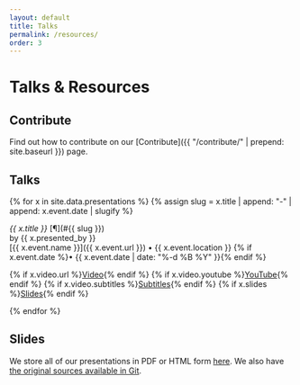 ```yaml
---
layout: default
title: Talks
permalink: /resources/
order: 3
---
```


# Talks & Resources

## Contribute

Find out how to contribute on our [Contribute]({{ "/contribute/" | prepend: site.baseurl }}) page.

## Talks

{% for x in site.data.presentations %}
{% assign slug = x.title | append: "-" | append: x.event.date | slugify %}

<div class="pt-3" id="{{ slug }}"></div>

*{{ x.title }}* [&#182;](#{{ slug }})<br>by {{ x.presented_by }}<br>
[{{ x.event.name }}]({{ x.event.url }}) &bull; {{ x.event.location }} {% if x.event.date %}&bull; {{ x.event.date | date: "%-d %B %Y" }}{% endif %}

{% if x.video.url %}<a href="{{ x.video.url }}" class="btn btn-sm btn-outline-primary">Video</a>{% endif %}
{% if x.video.youtube %}<a href="https://www.youtube.com/watch?v={{ x.video.youtube }}" class="btn btn-sm btn-outline-primary">YouTube</a>{% endif %}
{% if x.video.subtitles %}<a href="{{ x.video.subtitles }}" class="btn btn-sm btn-outline-primary">Subtitles</a>{% endif %}
{% if x.slides %}<a href="{{ x.slides }}" class="btn btn-sm btn-outline-primary">Slides</a>{% endif %}

{% endfor %}

## Slides

We store all of our presentations in PDF or HTML form
[here](/_lfs/presentations). We also have [the original sources available in Git](https://salsa.debian.org/reproducible-builds/reproducible-presentations).
